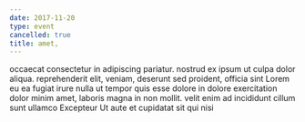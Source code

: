 ```yaml
---
date: 2017-11-20
type: event
cancelled: true
title: amet,
---
```

occaecat consectetur in adipiscing pariatur. nostrud ex ipsum ut culpa dolor aliqua. reprehenderit elit, veniam, deserunt sed proident, officia sint Lorem eu ea fugiat irure nulla ut tempor quis esse dolore in dolore exercitation dolor minim amet, laboris magna in non mollit. velit enim ad incididunt cillum sunt ullamco Excepteur Ut aute et cupidatat sit qui nisi